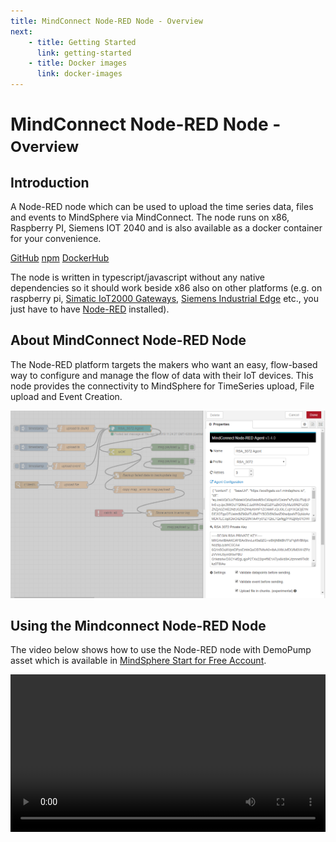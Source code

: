 ```yaml
---
title: MindConnect Node-RED Node - Overview
next:
    - title: Getting Started
      link: getting-started
    - title: Docker images
      link: docker-images
---
```


<!-- @format -->

# MindConnect Node-RED Node - <small>Overview</small>

## Introduction

A Node-RED node which can be used to upload the time series data, files and events to MindSphere via MindConnect. The node runs on x86, Raspberry PI, Siemens IOT 2040 and is also available as a docker container for your convenience.

[<i class="fab fa-github"></i> GitHub](https://github.com/mindsphere/node-red-contrib-mindconnect) [<i class="fab fa-npm"></i> npm](https://www.npmjs.com/package/@mindconnect/node-red-contrib-mindconnect) [<i class="fab fa-docker"></i> DockerHub](https://hub.docker.com/r/mindconnect/node-red-contrib-mindconnect)

The node is written in typescript/javascript without any native dependencies so it should work beside x86 also on other platforms (e.g. on raspberry pi, [Simatic IoT2000 Gateways](https://w3.siemens.com/mcms/pc-based-automation/en/industrial-iot/Pages/Default.aspx?tabcardname=simatic%20iot2000%20io-shield), [Siemens Industrial Edge](https://new.siemens.com/global/en/products/automation/topic-areas/industrial-edge.html) etc., you just have to have [Node-RED](https://nodered.org) installed).

## About MindConnect Node-RED Node

The Node-RED platform targets the makers who want an easy, flow-based way to configure and manage the flow of data with their IoT devices. This node provides the connectivity to MindSphere for TimeSeries upload, File upload and Event Creation.

![MindConnect Node-RED Node](./images/mindconnectagent-flow.png)

## Using the Mindconnect Node-RED Node

The video below shows how to use the Node-RED node with DemoPump asset which is available in [MindSphere Start for Free Account](https://siemens.mindsphere.io/en/start).

<video style='width: 100% !important; height: auto !important;' controls>
  <source src="images/node-red-start-for-free-no-sound.mp4" type="video/mp4">
Your browser does not support the video tag.
</video>
